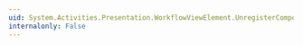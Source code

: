 ```yaml
---
uid: System.Activities.Presentation.WorkflowViewElement.UnregisterCompositeView(System.Activities.Presentation.ICompositeView)
internalonly: False
---
```

